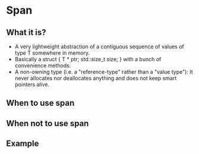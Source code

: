 # Span

## What it is?
- A very lightweight abstraction of a contiguous sequence of values of type T somewhere in memory.
- Basically a struct { T * ptr; std::size_t size; } with a bunch of convenience methods.
- A non-owning type (i.e. a "reference-type" rather than a "value type"):
It never allocates nor deallocates anything and does not keep smart pointers alive.

## When to use span

## When not to use span

## Example
